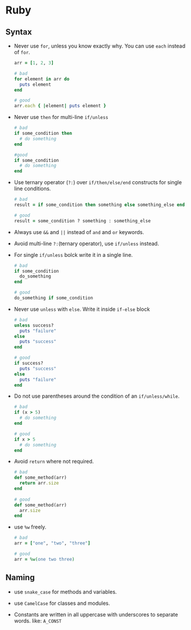 # Ruby

## Syntax

* Never use `for`, unless you know exactly why. You can use `each` instead of `for`.

  ```ruby
  arr = [1, 2, 3]

  # bad
  for element in arr do
    puts element
  end

  # good
  arr.each { |element| puts element }
  ```

* Never use `then` for multi-line `if/unless`
  
  ```ruby
  # bad
  if some_condition then
    # do something
  end

  #good
  if some_condition
    # do something
  end
  ```

* Use ternary operator (`?:`) over `if/then/else/end` constructs for single line conditions.

  ```ruby
  # bad
  result = if some_condition then something else something_else end

  # good
  result = some_condition ? something : something_else
  ```

* Always use `&&` and `||` instead of `and` and `or` keywords.

* Avoid multi-line `?:`(ternary operator), use `if/unless` instead.

* For single `if/unless` bolck write it in a single line.

  ```ruby
  # bad
  if some_condition
    do_something
  end

  # good
  do_something if some_condition
  ```

* Never use `unless` with `else`. Write it inside `if-else` block
  
  ```ruby 
  # bad
  unless success?
    puts "failure"
  else
    puts "success"
  end

  # good
  if success?
    puts "success"
  else
    puts "failure"
  end
  ```

* Do not use parentheses around the condition of an `if/unless/while`.

  ```ruby
  # bad
  if (x > 5)
    # do something
  end
  
  # good
  if x > 5
    # do something
  end
  ```

* Avoid `return` where not required.
 
  ```ruby
  # bad
  def some_method(arr)
    return arr.size
  end
    
  # good
  def some_method(arr)
    arr.size
  end
  ```

* use `%w` freely.

  ```ruby
  # bad
  arr = ["one", "two", "three"]
  
  # good
  arr = %w(one two three)
  ```

## Naming

* use `snake_case` for methods and variables.

* use `CamelCase` for classes and modules.

* Constants are written in all uppercase with underscores to separate words. like: `A_CONST`

  
